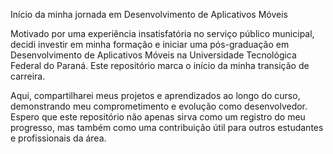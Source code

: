 Início da minha jornada em Desenvolvimento de Aplicativos Móveis

Motivado por uma experiência insatisfatória no serviço público municipal, decidi investir em minha formação e iniciar uma pós-graduação em Desenvolvimento de Aplicativos Móveis na Universidade Tecnológica Federal do Paraná. Este repositório marca o início da minha transição de carreira.

Aqui, compartilharei meus projetos e aprendizados ao longo do curso, demonstrando meu comprometimento e evolução como desenvolvedor. Espero que este repositório não apenas sirva como um registro do meu progresso, mas também como uma contribuição útil para outros estudantes e profissionais da área.
